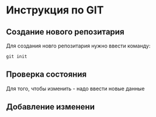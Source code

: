 # **Инструкция по GIT**

## Cоздание нового репозитария

Для создания новго репозитария нужно ввести команду:

    git init

## Проверка состояния

Для того, чтобы изменить - надо ввести новые данные

## Добавление изменени

    